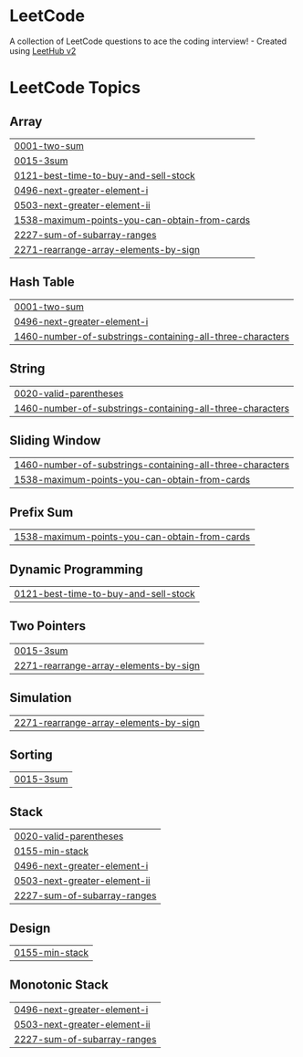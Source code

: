 # LeetCode
A collection of LeetCode questions to ace the coding interview! - Created using [LeetHub v2](https://github.com/arunbhardwaj/LeetHub-2.0)

<!---LeetCode Topics Start-->
# LeetCode Topics
## Array
|  |
| ------- |
| [0001-two-sum](https://github.com/botkumar01/LeetCode/tree/master/0001-two-sum) |
| [0015-3sum](https://github.com/botkumar01/LeetCode/tree/master/0015-3sum) |
| [0121-best-time-to-buy-and-sell-stock](https://github.com/botkumar01/LeetCode/tree/master/0121-best-time-to-buy-and-sell-stock) |
| [0496-next-greater-element-i](https://github.com/botkumar01/LeetCode/tree/master/0496-next-greater-element-i) |
| [0503-next-greater-element-ii](https://github.com/botkumar01/LeetCode/tree/master/0503-next-greater-element-ii) |
| [1538-maximum-points-you-can-obtain-from-cards](https://github.com/botkumar01/LeetCode/tree/master/1538-maximum-points-you-can-obtain-from-cards) |
| [2227-sum-of-subarray-ranges](https://github.com/botkumar01/LeetCode/tree/master/2227-sum-of-subarray-ranges) |
| [2271-rearrange-array-elements-by-sign](https://github.com/botkumar01/LeetCode/tree/master/2271-rearrange-array-elements-by-sign) |
## Hash Table
|  |
| ------- |
| [0001-two-sum](https://github.com/botkumar01/LeetCode/tree/master/0001-two-sum) |
| [0496-next-greater-element-i](https://github.com/botkumar01/LeetCode/tree/master/0496-next-greater-element-i) |
| [1460-number-of-substrings-containing-all-three-characters](https://github.com/botkumar01/LeetCode/tree/master/1460-number-of-substrings-containing-all-three-characters) |
## String
|  |
| ------- |
| [0020-valid-parentheses](https://github.com/botkumar01/LeetCode/tree/master/0020-valid-parentheses) |
| [1460-number-of-substrings-containing-all-three-characters](https://github.com/botkumar01/LeetCode/tree/master/1460-number-of-substrings-containing-all-three-characters) |
## Sliding Window
|  |
| ------- |
| [1460-number-of-substrings-containing-all-three-characters](https://github.com/botkumar01/LeetCode/tree/master/1460-number-of-substrings-containing-all-three-characters) |
| [1538-maximum-points-you-can-obtain-from-cards](https://github.com/botkumar01/LeetCode/tree/master/1538-maximum-points-you-can-obtain-from-cards) |
## Prefix Sum
|  |
| ------- |
| [1538-maximum-points-you-can-obtain-from-cards](https://github.com/botkumar01/LeetCode/tree/master/1538-maximum-points-you-can-obtain-from-cards) |
## Dynamic Programming
|  |
| ------- |
| [0121-best-time-to-buy-and-sell-stock](https://github.com/botkumar01/LeetCode/tree/master/0121-best-time-to-buy-and-sell-stock) |
## Two Pointers
|  |
| ------- |
| [0015-3sum](https://github.com/botkumar01/LeetCode/tree/master/0015-3sum) |
| [2271-rearrange-array-elements-by-sign](https://github.com/botkumar01/LeetCode/tree/master/2271-rearrange-array-elements-by-sign) |
## Simulation
|  |
| ------- |
| [2271-rearrange-array-elements-by-sign](https://github.com/botkumar01/LeetCode/tree/master/2271-rearrange-array-elements-by-sign) |
## Sorting
|  |
| ------- |
| [0015-3sum](https://github.com/botkumar01/LeetCode/tree/master/0015-3sum) |
## Stack
|  |
| ------- |
| [0020-valid-parentheses](https://github.com/botkumar01/LeetCode/tree/master/0020-valid-parentheses) |
| [0155-min-stack](https://github.com/botkumar01/LeetCode/tree/master/0155-min-stack) |
| [0496-next-greater-element-i](https://github.com/botkumar01/LeetCode/tree/master/0496-next-greater-element-i) |
| [0503-next-greater-element-ii](https://github.com/botkumar01/LeetCode/tree/master/0503-next-greater-element-ii) |
| [2227-sum-of-subarray-ranges](https://github.com/botkumar01/LeetCode/tree/master/2227-sum-of-subarray-ranges) |
## Design
|  |
| ------- |
| [0155-min-stack](https://github.com/botkumar01/LeetCode/tree/master/0155-min-stack) |
## Monotonic Stack
|  |
| ------- |
| [0496-next-greater-element-i](https://github.com/botkumar01/LeetCode/tree/master/0496-next-greater-element-i) |
| [0503-next-greater-element-ii](https://github.com/botkumar01/LeetCode/tree/master/0503-next-greater-element-ii) |
| [2227-sum-of-subarray-ranges](https://github.com/botkumar01/LeetCode/tree/master/2227-sum-of-subarray-ranges) |
<!---LeetCode Topics End-->